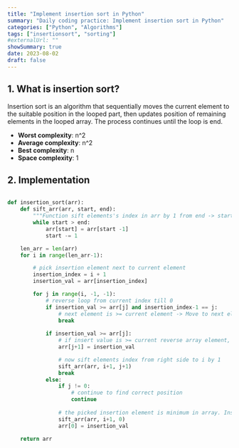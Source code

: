 ```yaml
---
title: "Implement insertion sort in Python"
summary: "Daily coding practice: Implement insertion sort in Python"
categories: ["Python", "Algorithms"]
tags: ["insertionsort", "sorting"]
#externalUrl: ""
showSummary: true
date: 2023-08-02
draft: false
---
```


## 1. What is insertion sort?
Insertion sort is an algorithm that sequentially moves the current element to the suitable position in the looped part, then updates position of remaining elements in the looped array. The process continues until the loop is end.

- **Worst complexity**: n^2
- **Average complexity**: n^2
- **Best complexity**: n
- **Space complexity**: 1


## 2. Implementation
```python

def insertion_sort(arr):
    def sift_arr(arr, start, end):
        """Function sift elements's index in arr by 1 from end -> start"""
        while start > end:
            arr[start] = arr[start -1]
            start -= 1

    len_arr = len(arr)
    for i in range(len_arr-1):

        # pick insertion element next to current element
        insertion_index = i + 1
        insertion_val = arr[insertion_index]

        for j in range(i, -1, -1):
            # reverse loop from current index till 0
            if insertion_val >= arr[j] and insertion_index-1 == j:
                # next element is >= current element -> Move to next elem
                break
            
            if insertion_val >= arr[j]:
                # if insert value is >= current reverse array element, insert insertion_val to next to current reverse array element
                arr[j+1] = insertion_val

                # now sift elements index from right side to i by 1
                sift_arr(arr, i+1, j+1)
                break
            else:
                if j != 0:
                    # continue to find correct position
                    continue
                
                # the picked insertion element is minimum in array. Insert to the first position of the array
                sift_arr(arr, i+1, 0)
                arr[0] = insertion_val        

    return arr

```